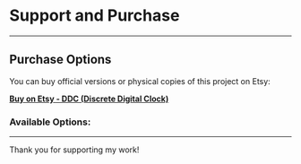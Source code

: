# Support and Purchase

---

## Purchase Options

You can buy official versions or physical copies of this project on Etsy:

**[Buy on Etsy - DDC (Discrete Digital Clock)](https://www.etsy.com/)**

### Available Options:

---


Thank you for supporting my work!
